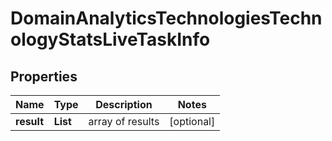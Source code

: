 # DomainAnalyticsTechnologiesTechnologyStatsLiveTaskInfo


## Properties

| Name | Type | Description | Notes |
|------------ | ------------- | ------------- | -------------|
**result** | **List<DomainAnalyticsTechnologiesTechnologyStatsLiveResultInfo>** | array of results |[optional]|